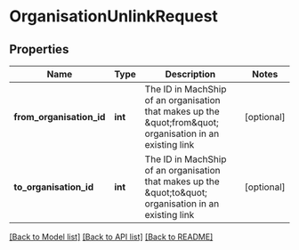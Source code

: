 # OrganisationUnlinkRequest

## Properties
Name | Type | Description | Notes
------------ | ------------- | ------------- | -------------
**from_organisation_id** | **int** | The ID in MachShip of an organisation that makes up the \&quot;from\&quot; organisation in an existing link | [optional] 
**to_organisation_id** | **int** | The ID in MachShip of an organisation that makes up the \&quot;to\&quot; organisation in an existing link | [optional] 

[[Back to Model list]](../README.md#documentation-for-models) [[Back to API list]](../README.md#documentation-for-api-endpoints) [[Back to README]](../README.md)

